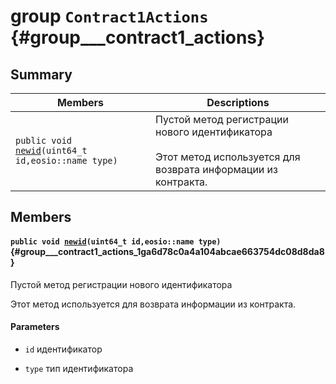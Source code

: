 # group `Contract1Actions` {#group___contract1_actions}

## Summary

 Members                        | Descriptions                                
--------------------------------|---------------------------------------------
`public void `[`newid`](#group___contract1_actions_1ga6d78c0a4a104abcae663754dc08d8da8)`(uint64_t id,eosio::name type)`            | Пустой метод регистрации нового идентификатора<br/><br/>Этот метод используется для возврата информации из контракта.

## Members

#### `public void `[`newid`](#group___contract1_actions_1ga6d78c0a4a104abcae663754dc08d8da8)`(uint64_t id,eosio::name type)` {#group___contract1_actions_1ga6d78c0a4a104abcae663754dc08d8da8}

Пустой метод регистрации нового идентификатора

Этот метод используется для возврата информации из контракта.

#### Parameters
* `id` идентификатор 

* `type` тип идентификатора

